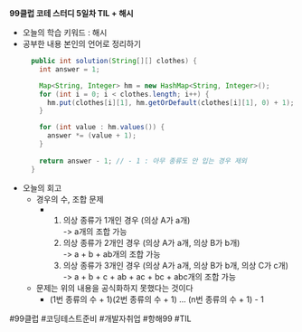 <b>99클럽 코테 스터디 5일차 TIL + 해시</b>

- 오늘의 학습 키워드 : 해시
- 공부한 내용 본인의 언어로 정리하기
    ```java
      public int solution(String[][] clothes) {
        int answer = 1;

        Map<String, Integer> hm = new HashMap<String, Integer>();
        for (int i = 0; i < clothes.length; i++) {
          hm.put(clothes[i][1], hm.getOrDefault(clothes[i][1], 0) + 1);
        }

        for (int value : hm.values()) {
          answer *= (value + 1);
        }
        
        return answer - 1; // - 1 : 아무 종류도 안 입는 경우 제외
      }
    ```
- 오늘의 회고
  - 경우의 수, 조합 문제
    - 1. 의상 종류가 1개인 경우 (의상 A가 a개)<br>-> a개의 조합 가능
      2. 의상 종류가 2개인 경우 (의상 A가 a개, 의상 B가 b개)<br>->  a + b + ab개의 조합 가능
      3. 의상 종류가 3개인 경우 (의상 A가 a개, 의상 B가 b개, 의상 C가 c개)<br>-> a + b + c + ab + ac + bc + abc개의 조합 가능
  - 문제는 위의 내용을 공식화하지 못했다는 것이다
    - (1번 종류의 수 + 1)(2번 종류의 수 + 1) ... (n번 종류의 수 + 1) - 1

#99클럽 #코딩테스트준비 #개발자취업 #항해99 #TIL
